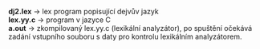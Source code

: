 **dj2.lex** -> lex program popisující dejvův jazyk  
**lex.yy.c** -> program v jazyce C  
**a.out** -> zkompilovaný lex.yy.c (lexikální analyzátor), po spuštění očekává zadání vstupního souboru s daty pro kontrolu lexikálním analyzátorem.